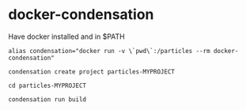 # docker-condensation

Have docker installed and in $PATH

```
alias condensation="docker run -v \`pwd\`:/particles --rm docker-condensation"

condensation create project particles-MYPROJECT

cd particles-MYPROJECT

condensation run build
```
